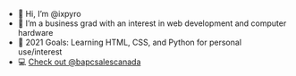 - 👋 Hi, I’m @ixpyro
- 👀 I’m a business grad with an interest in web development and computer hardware
- 🌱 2021 Goals: Learning HTML, CSS, and Python for personal use/interest
- 💻 [Check out @bapcsalescanada](https://twitter.com/bapcsalescanada)

<!---
ixpyro/ixpyro is a ✨ special ✨ repository because its `README.md` (this file) appears on your GitHub profile.
You can click the Preview link to take a look at your changes.
--->
